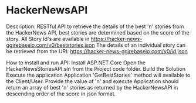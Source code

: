 # HackerNewsAPI

Description: RESTful API to retrieve the details of the best 'n' stories from the HackerNews API, best stories are determined based on the score of the story.
             All Story Id's are available in https://hacker-news-ggirebaseio.com/v0/beststories.json
             The details of an individual story can be retrieved from the URI:  https://hacker-news-ggirebaseio.com/v0/id.json

How to install and run API: Install ASP.NET Core
                            Open the HackerNewsStoriesAPI.sln from the Project code folder.
                            Build the Solution
                            Execute the application 
                            Application 'GetBestStories' method will available to the Client/User.
                            Provide the value of 'n' and execute
                            Application should return an array of best 'n' stories as returned by the HackerNewsAPI in descending order of the score in json format.
